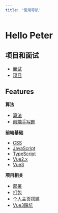 ```yaml
---
title: '使用导航'
---
```


# Hello Peter

## 项目和面试
- [面试](https://juejin.cn/post/7017732278509453348#heading-0)
- [项目](https://www.yuque.com/u12273263/sanmu/as5vtg)

## Features

**算法**
* [算法](../algorithm/algorithm.md)
* [前端手写题](../algorithm/JS手写.md)

**前端基础**
* [CSS](css.md)
* [JavaScript](JavaScript.md)
* [TypeScript](TypeScript.md)
* [Vue2.x](vue.md)
* [Vue3](vue3_guigu.md)

**项目相关**
* [部署](deploy.md)
* [打包](webpackTS.md)
* [个人主页搭建](Vuepress.md)
* [Vue3踩坑](vue3.md)
